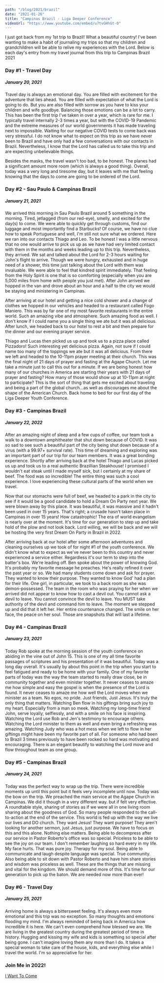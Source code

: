 ```yaml
---
path: "/blog/2021/brazil"
date: "2021-01-26"
title: "Campinas Brazil - Liga Deeper Conference"
videoUrl: "https://www.youtube.com/embed/u7tvGHhGt-0"
---
```


I just got back from my 1st trip to Brazil! What a beautiful country! I've been wanting to make a habit of journaling my trips so that my children and grandchildren will be able to relive my experiences with the Lord. Below is each day's entry from my travel journal from this trip to Campinas Brazil 2021

### Day #1 - Travel Day
##### January 20, 2021
Travel day is always an emotional day. You are filled with excitement for the adventure that lies ahead. You are filled with expectation of what the Lord is going to do. But you are also filled with sorrow as you have to kiss your children and wife goodbye. Balancing those emotions can be a lot to carry. This has been the first trip I've taken in over a year, which is rare for me. I typically travel internally 2-3 times a year, but with the COVID-19 Pandemic and the extreme measures of our world governments it has made traveling next to impossible. Waiting for our negative COVID tests to come back was very stressful. I do not know what to expect on this trip as we have never been to Brazil and have only had a few conversations with our contacts in Brazil. Nevertheless, I know that the Lord has called us to take this trip and are expecting unbelievable things.

Besides the masks, the travel wasn't too bad, to be honest. The planes had a significant amount more room (which is always a good thing). Overall, today was a very long and tiresome day, but it leaves with me that feeling knowing that the days to come are going to be ordered of the Lord. 

### Day #2 - Sau Paulo & Campinas Brazil
##### January 21, 2021
We arrived this morning in Sau Paulo Brazil around 5 something in the morning. Tired, jetlagged (from our red-eye), smelly, and excited for the day(s) to come. We were able to quickly get through customs, find our luggage and most importantly find a Starbucks! Of course, we have no clue how to speak Portuguese and well, I'm still not sure what we ordered. Here we ran into our contacts Thiago and Leo. To be honest I was a little nervous that no one would arrive to pick us up as we have had very limited contact with them in the months and weeks leading up to this trip. Nevertheless, they arrived. We sat and talked about the Lord for 2-3 hours waiting for John's flight to arrive. Though we were hungry, exhausted and in huge need of a shower, this time just talking about the Lord with them was invaluable. We were able to feel that kindred spirit immediately. That feeling from the Holy Spirit is one that is so comforting (especially when you are 5,000 miles from home with people you just met). After John arrived we hopped in the van and drove about an hour and a half to the city we would be staying and ministering in Campinas.

After arriving at our hotel and getting a nice cold shower and a change of clothes we hopped in our vehicles and headed to a restaurant called Fogo Maniero. This was by far one of my most favorite restaurants in the entire world. Such an amazing vibe and atmosphere. Such amazing food as well. I don't know if I could name you a single thing we ate but it was all delicious. After lunch, we headed back to our hotel to rest a bit and then prepare for the dinner and our evening prayer service.

Thiago and Lucas then picked us up and took us to a pizza place called Pizzadoro! Such interesting yet delicious pizza. Again, not sure if I could name too many of the toppings we ate but it was all delicious. From there we left and headed to the 10-11pm prayer meeting at their church. This was the final night of 21 days of prayer and fasting at the Agape Church. Let me take a minute just to call this out for a minute. If we are being honest how many of our churches in America are starting their years with 21 days of prayer and fasting? How many of those would show up at 10-11pm at night to participate? This is the sort of thing that gets me excited about traveling and being a part of the global church...as well as discourages me about the shape of the American Church. Back home to bed for our first day of the Liga Deeper Youth Conference.

### Day #3 - Campinas Brazil
##### January 22, 2022
After an amazing night of sleep and a few cups of coffee, our team took a walk to a downtown amphitheater that shut down because of COVID. It was so sad to see such a beautiful part of the city being shut down because of a virus (with a 99.97+ survival rate). This time of dreaming and exploring was an important part of our trip for our team members. It was a great bonding experience. Shortly after arriving back at the hotel Thiago and Lucas picked us up and took us to a real authentic Brazillian Steakhouse! I promised I wouldn't eat steak until I made myself sick, but I certainly at my share of beef. The food was so incredible! The entire thing was such a cool experience. I love experiencing these cultural parts of the world when we travel.

Now that our stomachs were full of beef, we headed to a park in the city to see if it would be a good candidate to hold a Dream On Party next year. We were blown away by this place. It was beautiful, it was massive and it hadn't been used in over 15 years. That's right; a crusade hasn't taken place in Campinas in over 15 years! How catastrophic! The era of world evangelism is nearly over at the moment. It's time for our generation to step up and take hold of the plow and not look back. Lord willing, we will be back and we will be hosting the very first Dream On Party in Brazil in 2022. 

After arriving back at our hotel after some afternoon adventures and cleaning ourselves up we took of for night #1 of the youth conference. We didn't know what to expect as we've never been to this country and never experienced a service either. Regardless it's our term to step into the batter's box. We're leading off. Ben spoke about the power of knowing God. It's probably my favorite message he preaches. He's really refined it over the past year or so. We had many students come down and ask for prayer. They wanted to know their purpose. They wanted to know God' had a plan for their life. One girl, in particular, we took to a back room as she was demon-possessed. The team in the room who was praying for her when we arrived did not appear to know how to cast a devil out. You cannot ask a devil to leave. You cannot convince the devil to leave. You MUST take authority of the devil and command him to leave. The moment we stepped up and did that it left her. Her entire countenance changed. The smile on her face, the peace on her soul. Those are snapshots that will last a lifetime.

### Day #4 - Campinas Brazil
##### January 23, 2021
Today Rob spoke at the morning session of the youth conference on abiding in the vine out of John 15. This is one of my all time favorite passages of scriptures and his presentation of it was beautiful. Today was a long day overall. It's usually by about this point in the trip when you start to feel fatigued and ready to be home with your family. One of my favorite parts of today was the way the team started to really draw close, be in community together and even minister together. 
It never ceases to amaze me how simple and easy the gospel is when the presence of the Lord is found. It never ceases to amaze me how well the Lord moves when we minister as a team. No egos, no pride. Just friends, Just Jesus. It's truly the only thing that matters. Watching Ben flow in his giftings bring such joy to my heart. Especially from a man so meek. Watching my long-time friend John, serve loyally, selflessly, and with a smile on his face is inspiring. Watching the Lord use Rob and Jen's testimony to encourage others. Watching the Lord minister to them as well and even bring a refreshing was amazing. Watching Judy who was a hot mess when we left to flow in her giftings might have been my favorite part of all. For someone who had been to Brazil 3 times previously to have been rocked so hard was motivating and encouraging. There is an elegant beautify to watching the Lord move and flow throughout team as one group.


### Day #5 - Campinas Brazil
##### January 24, 2021
Today was the perfect way to wrap up the trip. There were incredible moments up until this point but it feels very incomplete until now. Today was the bow on the trip. We preached the main service at the Agape Church in Campinas. We did it though in a very different way. but if felt very effective. A roundtable style, sharing of stories as if we were all in one living room sharing about the goodness of God. So many people responded to the call-to-action at the end of the service. This world is fed up with the way we live our lives and DO church. They want Jesus! They want purpose! They aren't looking for another sermon, just Jesus, just purpose. We have to focus on this and this alone. Nothing else matters. Being able to decompress after our service in Pastor Roberto's office was so special. Priceless to be able to see the joy on our team. I don't remember laughing so hard every in my life. My face hurts. That was pure joy. Therapy for my soul. Being able to communicate and laugh despite language was special. True community. Also being able to sit down with Pastor Roberto and have him share stories and wisdom was priceless as well. These are the things that are missing and vital for the kingdom. We should demand more of this. It's time for our generation to pick up the baton. We are needed now more than ever!


### Day #6 - Travel Day
##### January 25, 2021
Arriving home is always a bittersweet feeling. It's always even more emotional and this trip was no exception. So many thoughts and emotions flooding my mind. I'm always reminded of being back in America how incredible it is here. We can't even comprehend how blessed we are. We are living in the greatest country during the greatest period of time in history. Hugging and kissing my wife and kids is something so special after being gone. I can't imagine loving them any more than I do. It takes a special woman to take care of the house, kids, and everything else while I travel the world. I'm so appreciative for her. 

### Join Me in 2022!
<a href="https://dreamon.world/brazil" class="button primary icon solid fa-chevron-right">I Want To Come</a>